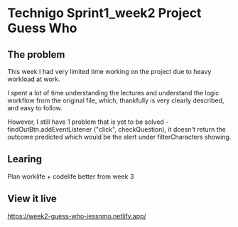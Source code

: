 # Technigo Sprint1_week2 Project Guess Who

## The problem
This week I had very limited time working on the project due to heavy workload at work. 

I spent a lot of time understanding the lectures and understand the logic workflow from the original file, which, thankfully is very clearly described, and easy to follow. 

However, I still have 1 problem that is yet to be solved - findOutBtn.addEventListener ("click", checkQuestion), it doesn't return the outcome predicted which would be the alert under filterCharacters showing. 

## Learing 
Plan worklife + codelife better from week 3


## View it live
https://week2-guess-who-jessnmo.netlify.app/


